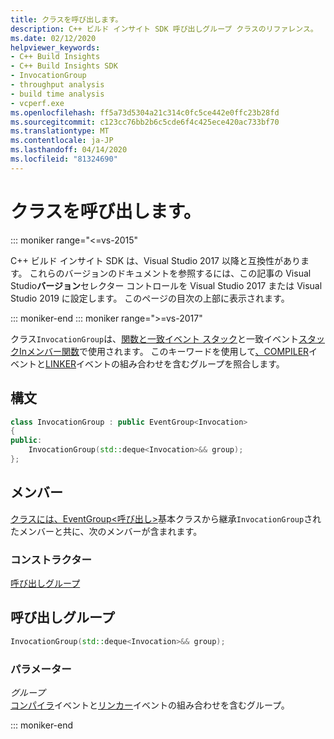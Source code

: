 ```yaml
---
title: クラスを呼び出します。
description: C++ ビルド インサイト SDK 呼び出しグループ クラスのリファレンス。
ms.date: 02/12/2020
helpviewer_keywords:
- C++ Build Insights
- C++ Build Insights SDK
- InvocationGroup
- throughput analysis
- build time analysis
- vcperf.exe
ms.openlocfilehash: ff5a73d5304a21c314c0fc5ce442e0ffc23b28fd
ms.sourcegitcommit: c123cc76bb2b6c5cde6f4c425ece420ac733bf70
ms.translationtype: MT
ms.contentlocale: ja-JP
ms.lasthandoff: 04/14/2020
ms.locfileid: "81324690"
---
```

# <a name="invocationgroup-class"></a>クラスを呼び出します。

::: moniker range="<=vs-2015"

C++ ビルド インサイト SDK は、Visual Studio 2017 以降と互換性があります。 これらのバージョンのドキュメントを参照するには、この記事の Visual Studio**バージョン**セレクター コントロールを Visual Studio 2017 または Visual Studio 2019 に設定します。 このページの目次の上部に表示されます。

::: moniker-end
::: moniker range=">=vs-2017"

クラス`InvocationGroup`は、[関数と一致イベント スタック](../functions/match-event-stack.md)と一致イベント[スタックInメンバー関数](../functions/match-event-stack-in-member-function.md)で使用されます。 このキーワードを使用して[、COMPILER](../event-table.md#compiler)イベントと[LINKER](../event-table.md#linker)イベントの組み合わせを含むグループを照合します。

## <a name="syntax"></a>構文

```cpp
class InvocationGroup : public EventGroup<Invocation>
{
public:
    InvocationGroup(std::deque<Invocation>&& group);
};
```

## <a name="members"></a>メンバー

[クラスには、EventGroup\<呼び出し\>](event-group.md)基本クラスから継承`InvocationGroup`されたメンバーと共に、次のメンバーが含まれます。

### <a name="constructors"></a>コンストラクター

[呼び出しグループ](#invocation-group)

## <a name="invocationgroup"></a><a name="invocation-group"></a>呼び出しグループ

```cpp
InvocationGroup(std::deque<Invocation>&& group);
```

### <a name="parameters"></a>パラメーター

*グループ*\
[コンパイラ](../event-table.md#compiler)イベントと[リンカー](../event-table.md#linker)イベントの組み合わせを含むグループ。

::: moniker-end
